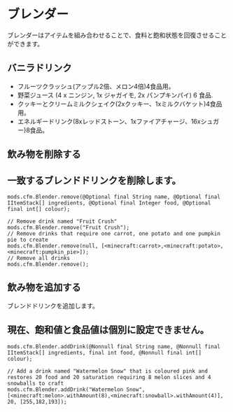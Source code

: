 # ブレンダー

ブレンダーはアイテムを組み合わせることで、食料と飽和状態を回復させることができます。

## バニラドリンク

- フルーツクラッシュ(アップル2倍、メロン4倍)4食品用。
- 野菜ジュース (4 x ニンジン, 1x ジャガイモ, 2x パンプキンパイ) 6 食品.
- クッキーとクリームミルクシェイク(2xクッキー、1xミルクバケット)4食品用。
- エネルギードリンク(8xレッドストーン、1xファイアチャージ、16xシュガー)8食品。

## 飲み物を削除する

## 一致するブレンドドリンクを削除します。

```zenscript
mods.cfm.Blender.remove(@Optional final String name, @Optional final IItemStack[] ingredients, @Optional final Integer food, @Optional final int[] colour);

// Remove drink named "Fruit Crush"
mods.cfm.Blender.remove("Fruit Crush");
// Remove drinks that require one carrot, one potato and one pumpkin pie to create
mods.cfm.Blender.remove(null, [<minecraft:carrot>,<minecraft:potato>,<minecraft:pumpkin_pie>]);
// Remove all drinks
mods.cfm.Blender.remove();
```

## 飲み物を追加する

ブレンドドリンクを追加します。

## 現在、飽和値と食品値は個別に設定できません。

```zenscript
mods.cfm.Blender.addDrink(@Nonnull final String name, @Nonnull final IItemStack[] ingredients, final int food, @Nonnull final int[] colour);

// Add a drink named "Watermelon Snow" that is coloured pink and restores 20 food and 20 saturation requiring 8 melon slices and 4 snowballs to craft
mods.cfm.Blender.addDrink("Watermelon Snow", [<minecraft:melon>.withAmount(8),<minecraft:snowball>.withAmount(4)], 20, [255,182,193]);
```